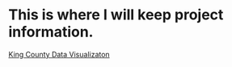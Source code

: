 # This is where I will keep project information.


[King County Data Visualizaton](kind_county_cases.html)
